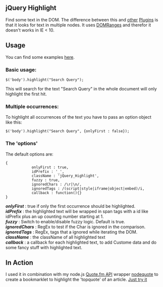 jQuery Highlight 
----------------

Find some text in the DOM. The difference between this and [other](http://www.gotoquiz.com/web-coding/programming/javascript/highlight-words-in-text-with-jquery/) [Plugins](http://johannburkard.de/blog/programming/javascript/highlight-javascript-text-higlighting-jquery-plugin.html) is that it looks for text in multiple nodes. It uses [DOMRanges](http://www.w3.org/TR/DOM-Level-2-Traversal-Range/ranges.html) and therefor it doesn't works in IE < 10.

## Usage ##

You can find some examples [here](http://fweinb.github.com/jqueryhighlight/).


### Basic usage: ###

```
$('body').highlight("Search Query");
```

This will search for the text "Search Query" in the whole document will only highlight the first hit. 


### Multiple occurrences: ###

To highlight all occurrences of the text you have to pass an option object like this:

```
$('body').highlight("Search Query", {onlyFirst : false});
```

### The 'options' ###

The default options are:

```
{
			onlyFirst : true, 
			idPrefix : '_',
			className : 'jQuery_Highlight',
			fuzzy : true,
			ignoredChars : /\r|\n/,
			ignoredTags : /(script|style|iframe|object|embed)/i,
			callback : function(){}
}
```

**_onlyFirst_** : true if only the first occurrence should be highlighted.  
**_idPrefix_** : the highlighted text will be wrapped in span tags with a id like idPrefix plus an up counting number starting at 1.  
**_fuzzy_** : Switch to enable/disable fuzzy logic. Default is true.  
**_ignoredChars_** : RegEx to test if the Char is ignored in the comparison.   
**_ignoredTags_** : RegEx, tags that a ignored while iterating the DOM.     
**_className_** : the className of all highlighted text  
**_callback_** : a callback for each highlighted text, to add Custome data and do some fancy stuff with highlighted text.   

## In Action ##

I used it in combination with my node.js [Quote.fm API](http://quote.fm/labs/) wrapper [nodequote](http://github.com/FWeinb/nodequote) to create a bookmarklet to highlight the 'topquote' of an article. [Just try it](http://quotefm.cloudno.de)


